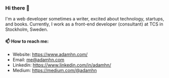 ### Hi there 👋
I'm a web developer sometimes a writer, excited about technology, startups, and books. Currently, I work as a front-end developer (consultant) at TCS in Stockholm, Sweden.


#### 📫 How to reach me:
* Website: https://www.adamhn.com/
* Email: me@adamhn.com
* Linkedin: https://www.linkedin.com/in/adamhn/
* Medium: https://medium.com/@adamhn

<!--
**adamhn/adamhn** is a ✨ _special_ ✨ repository because its `README.md` (this file) appears on your GitHub profile.

Here are some ideas to get you started:

- 🔭 I’m currently working on ...
- 🌱 I’m currently learning ...
- 👯 I’m looking to collaborate on ...
- 🤔 I’m looking for help with ...
- 💬 Ask me about ...
- 📫 How to reach me: ...
- 😄 Pronouns: ...
- ⚡ Fun fact: ...
-->

